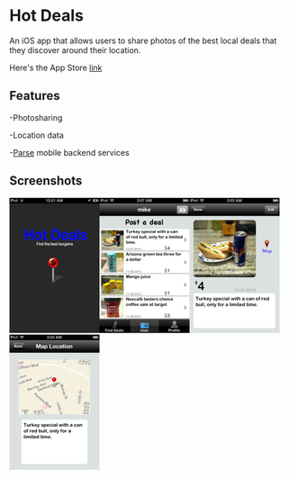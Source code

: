 


# Hot Deals
An iOS app that allows users to share photos of the best local deals that they
discover around their location. 

Here's the App Store [link](https://itunes.apple.com/us/app/hot-deal$/id583619810?ls=1&mt=8)

## Features
-Photosharing

-Location data

-[Parse](https://parse.com) mobile backend services


## Screenshots
![](https://github.com/mchen3/HotDeals/raw/master/profileImage/1a.png)![](https://github.com/mchen3/HotDeals/raw/master/profileImage/2a.png)![](https://github.com/mchen3/HotDeals/raw/master/profileImage/3a.png)![](https://github.com/mchen3/HotDeals/raw/master/profileImage/4a.png)




